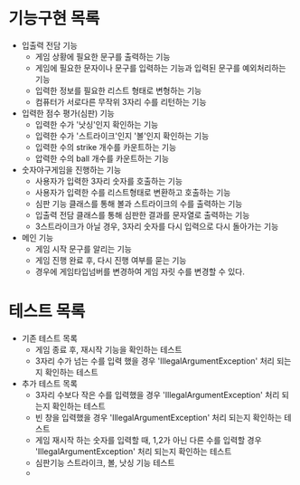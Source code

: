 # 기능구현 목록
- 입출력 전담 기능
  - 게임 상황에 필요한 문구를 출력하는 기능
  - 게임에 필요한 문자이나 문구를 입력하는 기능과 입력된 문구를 예외처리하는 기능
  - 입력한 정보를 필요한 리스트 형태로 변형하는 기능
  - 컴퓨터가 서로다른 무작위 3자리 수를 리턴하는 기능
- 입력한 점수 평가(심판) 기능
  - 입력한 수가 '낫싱'인지 확인하는 기능
  - 입력한 수가 '스트라이크'인지 '볼'인지 확인하는 기능
  - 입력한 수의 strike 개수를 카운트하는 기능
  - 압력한 수의 ball 개수를 카운트하는 기능
- 숫자야구게임을 진행하는 기능
  - 사용자가 입력한 3자리 숫자를 호출하는 기능
  - 사용자가 입력한 수를 리스트형태로 변환하고 호출하는 기능
  - 심판 기능 클래스를 통해 볼과 스트라이크의 수를 출력하는 기능
  - 입출력 전담 클래스를 통해 심판한 결과를 문자열로 출력하는 기능
  - 3스트라이크가 아닐 경우, 3자리 숫자를 다시 입력으로 다시 돌아가는 기능
- 메인 기능
  - 게임 시작 문구를 알리는 기능
  - 게임 진행 완료 후, 다시 진행 여부를 묻는 기능
  - 경우에 게임타입넘버를 변경하여 게임 자릿 수를 변경할 수 있다.
# 테스트 목록
- 기존 테스트 목록
  - 게임 종료 후, 재시작 기능을 확인하는 테스트
  - 3자리 수가 넘는 수를 입력 했을 경우 'IllegalArgumentException' 처리 되는지 확인하는 테스트
- 추가 테스트 목록
  - 3자리 수보다 작은 수를 입력했을 경우 'IllegalArgumentException' 처리 되는지 확인하는 테스트
  - 빈 창을 입력했을 경우 'IllegalArgumentException' 처리 되는지 확인하는 테스트
  - 게임 재시작 하는 숫자를 입력할 때, 1,2가 아닌 다른 수를 입력할 경우 'IllegalArgumentException' 처리 되는지 확인하는 테스트
  - 심판기능 스트라이크, 볼, 낫싱 기능 테스트
  - 
